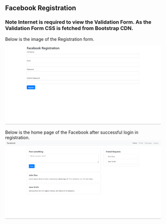 ## Facebook Registration

### Note Internet is required to view the Validation Form. As the Validation Form CSS is fetched from Bootstrap CDN.

Below is the image of the Registration form.

![Registion Form](./registration.png)

Below is the home page of the Facebook after successful login in registration.
![Facebook Home](./image.png)